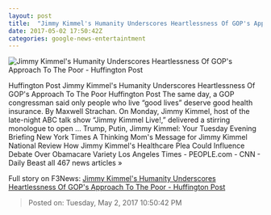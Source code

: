 ```yaml
---
layout: post
title:  "Jimmy Kimmel's Humanity Underscores Heartlessness Of GOP's Approach To The Poor - Huffington Post"
date: 2017-05-02 17:50:42Z
categories: google-news-entertaintment
---
```


![Jimmy Kimmel's Humanity Underscores Heartlessness Of GOP's Approach To The Poor - Huffington Post](http://img.huffingtonpost.com/asset/1910_1000/590892fc1c00002600e82ce9.jpeg?cache=hvneuarezq)

Huffington Post Jimmy Kimmel's Humanity Underscores Heartlessness Of GOP's Approach To The Poor Huffington Post The same day, a GOP congressman said only people who live “good lives” deserve good health insurance. By Maxwell Strachan. On Monday, Jimmy Kimmel, host of the late-night ABC talk show “Jimmy Kimmel Live!,” delivered a stirring monologue to open ... Trump, Putin, Jimmy Kimmel: Your Tuesday Evening Briefing New York Times A Thinking Mom's Message for Jimmy Kimmel National Review How Jimmy Kimmel's Healthcare Plea Could Influence Debate Over Obamacare Variety Los Angeles Times - PEOPLE.com - CNN - Daily Beast all 467 news articles »


Full story on F3News: [Jimmy Kimmel's Humanity Underscores Heartlessness Of GOP's Approach To The Poor - Huffington Post](http://www.f3nws.com/n/pUypAH)

> Posted on: Tuesday, May 2, 2017 10:50:42 PM
